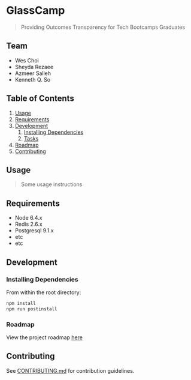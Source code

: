 # GlassCamp

> Providing Outcomes Transparency for Tech Bootcamps Graduates 

## Team

  - Wes Choi
  - Sheyda Rezaee
  - Azmeer Salleh
  - Kenneth Q. So

## Table of Contents

1. [Usage](#Usage)
1. [Requirements](#requirements)
1. [Development](#development)
    1. [Installing Dependencies](#installing-dependencies)
    1. [Tasks](#tasks)
1. [Roadmap](#roadmap)
1. [Contributing](#contributing)

## Usage

> Some usage instructions

## Requirements

- Node 6.4.x
- Redis 2.6.x
- Postgresql 9.1.x
- etc
- etc

## Development

### Installing Dependencies

From within the root directory:

```sh
npm install
npm run postinstall

```

### Roadmap

View the project roadmap [here](LINK_TO_DOC)


## Contributing

See [CONTRIBUTING.md](CONTRIBUTING.md) for contribution guidelines.
